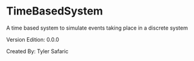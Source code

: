 # TimeBasedSystem
A time based system to simulate events taking place in a discrete system

Version Edition: 0.0.0

Created By: Tyler Safaric
